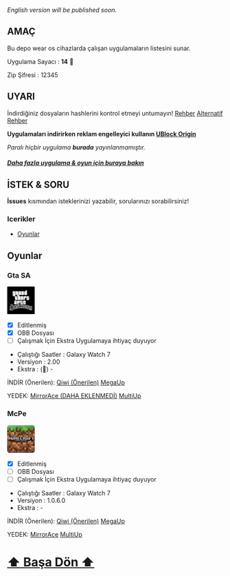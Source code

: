 *English version will be published soon.*

## AMAÇ

Bu depo wear os cihazlarda çalışan uygulamaların listesini sunar.


Uygulama Sayacı : **14** 🌹

Zip Şifresi : 12345

## UYARI

İndirdiğiniz dosyaların hashlerini kontrol etmeyi untumayın! [Rehber](https://www.sordum.net/37711) [Alternatif Rehber](https://www.geeksforgeeks.org/getting-hash-of-a-file-using-cmd/)

**Uygulamaları indirirken reklam engelleyici kullanın [UBlock Origin](https://github.com/gorhill/uBlock)**

*Paralı hiçbir uygulama **burada** yayınlanmamıştır.*

##### [Daha fazla uygulama & oyun için buraya bakın](https://github.com/s0rp/WearApkRepo/)

## İSTEK & SORU

**İssues** kısmından isteklerinizi yazabilir, sorularınızı sorabilirsiniz!

### Icerikler

- [Oyunlar](#oyunlar)

## Oyunlar

### Gta SA

<img alt="gtasa" height="64" src="https://raw.githubusercontent.com/s0rp/WearApkRepoCR/refs/heads/main/icons/gtasa.webp">

- [x] Editlenmiş
- [x] OBB Dosyası
- [ ] Çalışmak İçin Ekstra Uygulamaya ihtiyaç duyuyor
- Çalıştığı Saatler : Galaxy Watch 7
- Versiyon : 2.00
- Ekstra : (🤣) -

İNDİR (Önerilen):
[Qiwi (Önerilen)](https://qiwi.gg/file/poQk5396-GtaSa) [MegaUp](https://megaup.net/1bc0d08278eaa22df23e896546e4ac1c/Gta_Sa.zip) 

YEDEK:
[MirrorAce (DAHA EKLENMEDİ)](#) [MultiUp](https://multiup.io/download/66b963162e0731d7054fb56f7c5ad1c7/Gta%20Sa.zip)

### McPe

<img alt="mcpe" height="64" src="https://raw.githubusercontent.com/s0rp/WearApkRepoCR/refs/heads/main/icons/mcpe.webp">

- [x] Editlenmiş
- [ ] OBB Dosyası
- [ ] Çalışmak İçin Ekstra Uygulamaya ihtiyaç duyuyor
- Çalıştığı Saatler : Galaxy Watch 7
- Versiyon : 1.0.6.0
- Ekstra : -

İNDİR (Önerilen):
[Qiwi (Önerilen)](https://qiwi.gg/file/k4ZV9852-McPe) [MegaUp](https://megaup.net/d5add689f99f3b400756171cfda161b3/McPe.zip)

YEDEK:
[MirrorAce](https://mirrorace.org/m/6FGj5) [MultiUp](https://multiup.io/download/ebd9dc264d5d5b8402227df6c461e7a8/McPe.zip)

# [⬆ Başa Dön ⬆](#Icerikler)
